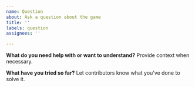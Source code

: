 ```yaml
---
name: Question
about: Ask a question about the game
title: ''
labels: question
assignees: ''

---
```


**What do you need help with or want to understand?**
Provide context when necessary.

**What have you tried so far?**
Let contributors know what you’ve done to solve it.
